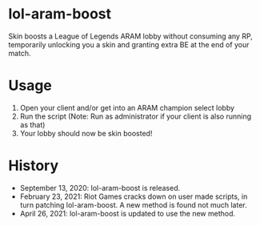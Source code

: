 # lol-aram-boost

Skin boosts a League of Legends ARAM lobby without consuming any RP, temporarily unlocking you a skin and granting extra BE at the end of your match.

# Usage

1. Open your client and/or get into an ARAM champion select lobby
2. Run the script (Note: Run as administrator if your client is also running as that)
3. Your lobby should now be skin boosted!

# History

- September 13, 2020: lol-aram-boost is released.
- February 23, 2021: Riot Games cracks down on user made scripts, in turn patching lol-aram-boost. A new method is found not much later.
- April 26, 2021: lol-aram-boost is updated to use the new method.
